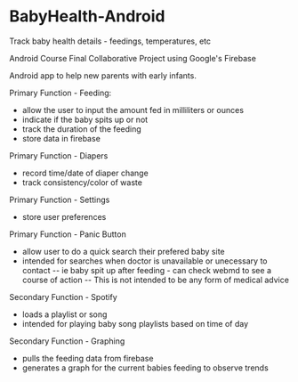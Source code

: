 # BabyHealth-Android
Track baby health details  - feedings, temperatures, etc

Android Course Final Collaborative Project using Google's Firebase

Android app to help new parents with early infants.

Primary Function - Feeding:
- allow the user to input the amount fed in milliliters or ounces
- indicate if the baby spits up or not
- track the duration of the feeding
- store data in firebase

Primary Function - Diapers
- record time/date of diaper change
- track consistency/color of waste

Primary Function - Settings
- store user preferences

Primary Function - Panic Button
- allow user to do a quick search their prefered baby site
- intended for searches when doctor is unavailable or unecessary to contact
-- ie baby spit up after feeding - can check webmd to see a course of action
-- This is not intended to be any form of medical advice 

Secondary Function - Spotify
- loads a playlist or song
- intended for playing baby song playlists based on time of day

Secondary Function - Graphing
- pulls the feeding data from firebase
- generates a graph for the current babies feeding to observe trends

